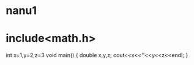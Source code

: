 # nanu1
# include<math.h>
int x=1,y=2,z=3
void main()
{ 
 double x,y,z;
 cout<<x<<''<<y<<z<<endl;
 }
